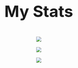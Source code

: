 <div align="center">
<p style="font-weight:bold;font-size:50px">My Stats</p>
<div align="center"><img src="https://github-readme-stats.vercel.app/api?username=henricakes&theme=react&show_icons=true&hide_border=true&count_private=true" /></div>
<br/>
<div align="center"><img src="https://github-readme-streak-stats.herokuapp.com/?user=henricakes&theme=react&hide_border=true" />  </div>
<br/>

<div align="center"><img src="https://github-readme-stats.vercel.app/api/top-langs/?username=henricakes&theme=react&show_icons=true&hide_border=true&layout=compact" />  </div>

</div>
